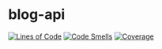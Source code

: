 # blog-api
[![Lines of Code](https://sonarcloud.io/api/project_badges/measure?project=SerStrider_blog-api&metric=ncloc)](https://sonarcloud.io/summary/new_code?id=SerStrider_blog-api)
[![Code Smells](https://sonarcloud.io/api/project_badges/measure?project=SerStrider_blog-api&metric=code_smells)](https://sonarcloud.io/summary/new_code?id=SerStrider_blog-api)
[![Coverage](https://sonarcloud.io/api/project_badges/measure?project=SerStrider_blog-api&metric=coverage)](https://sonarcloud.io/summary/new_code?id=SerStrider_blog-api)
